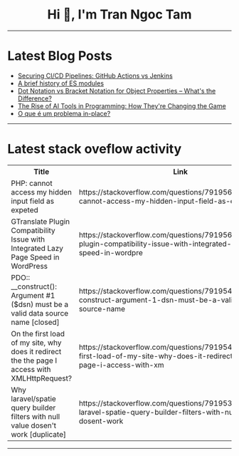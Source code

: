 <h1 align="center">Hi 👋, I'm Tran Ngoc Tam</h1>

---

# Latest Blog Posts 
<!-- BLOG-POST-LIST:START -->
- [Securing CI/CD Pipelines: GitHub Actions vs Jenkins](https://dev.to/ekirigwe/securing-cicd-pipelines-github-actions-vs-jenkins-1p2e)
- [A brief history of ES modules](https://dev.to/dodson/a-brief-history-of-es-modules-2fld)
- [Dot Notation vs Bracket Notation for Object Properties – What&#39;s the Difference?](https://dev.to/fahaddevs/dot-notation-vs-bracket-notation-for-object-properties-whats-the-difference-2i22)
- [The Rise of AI Tools in Programming: How They&#39;re Changing the Game](https://dev.to/techpulse55/the-rise-of-ai-tools-in-programming-how-theyre-changing-the-game-1m0b)
- [O que é um problema in-place?](https://dev.to/felipecezar01/o-que-e-um-problema-in-place-1op2)
<!-- BLOG-POST-LIST:END -->

---

# Latest stack oveflow activity
<table>
  <tr><th>Title</th><th>Link</th></tr>
  <!-- STACKOVERFLOW:START --><tr><td>PHP: cannot access my hidden input field as expeted</td><td>https://stackoverflow.com/questions/79195632/php-cannot-access-my-hidden-input-field-as-expeted</td></tr><tr><td>GTranslate Plugin Compatibility Issue with Integrated Lazy Page Speed in WordPress</td><td>https://stackoverflow.com/questions/79195630/gtranslate-plugin-compatibility-issue-with-integrated-lazy-page-speed-in-wordpre</td></tr><tr><td>PDO:: __construct&lpar;&rpar;: Argument #1 &lpar;$dsn&rpar; must be a valid data source name [closed]</td><td>https://stackoverflow.com/questions/79195491/pdo-construct-argument-1-dsn-must-be-a-valid-data-source-name</td></tr><tr><td>On the first load of my site, why does it redirect the the page I access with XMLHttpRequest?</td><td>https://stackoverflow.com/questions/79195446/on-the-first-load-of-my-site-why-does-it-redirect-the-the-page-i-access-with-xm</td></tr><tr><td>Why laravel/spatie query builder filters with null value dosen&#39;t work [duplicate]</td><td>https://stackoverflow.com/questions/79195318/why-laravel-spatie-query-builder-filters-with-null-value-dosent-work</td></tr><!-- STACKOVERFLOW:END -->
</table>

---


